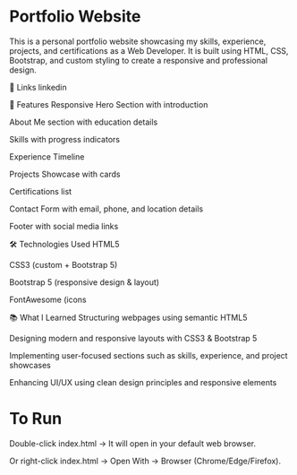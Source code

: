 # Portfolio Website
This is a personal portfolio website showcasing my skills, experience, projects, and certifications as a Web Developer. It is built using HTML, CSS, Bootstrap, and custom styling to create a responsive and professional design.

🔗 Links
linkedin

📌 Features
Responsive Hero Section with introduction

About Me section with education details

Skills with progress indicators

Experience Timeline

Projects Showcase with cards

Certifications list

Contact Form with email, phone, and location details

Footer with social media links

🛠️ Technologies Used
HTML5

CSS3 (custom + Bootstrap 5)

Bootstrap 5 (responsive design & layout)

FontAwesome (icons

📚 What I Learned
Structuring webpages using semantic HTML5

Designing modern and responsive layouts with CSS3 & Bootstrap 5

Implementing user-focused sections such as skills, experience, and project showcases

Enhancing UI/UX using clean design principles and responsive elements

# To Run
Double-click index.html → It will open in your default web browser.

Or right-click index.html → Open With → Browser (Chrome/Edge/Firefox).
